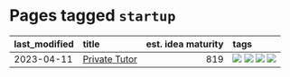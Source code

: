 # Pages tagged `startup`

|last_modified|title|est. idea maturity|tags
|:---|:---|---:|:---|
|2023-04-11|[Private Tutor](../private_tutor.md)|819|[![](https://img.shields.io/badge/tag-ai-6819c6)](../tags/ai.md) [![](https://img.shields.io/badge/tag-discussion-11772b)](../tags/discussion.md) [![](https://img.shields.io/badge/tag-education-43d799)](../tags/education.md) [![](https://img.shields.io/badge/tag-startup-5fba1d)](../tags/startup.md)|